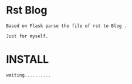 Rst Blog
=========

    Based on Flask parse the file of rst to Blog .

    Just for myself.

INSTALL
===========

    waiting..........
